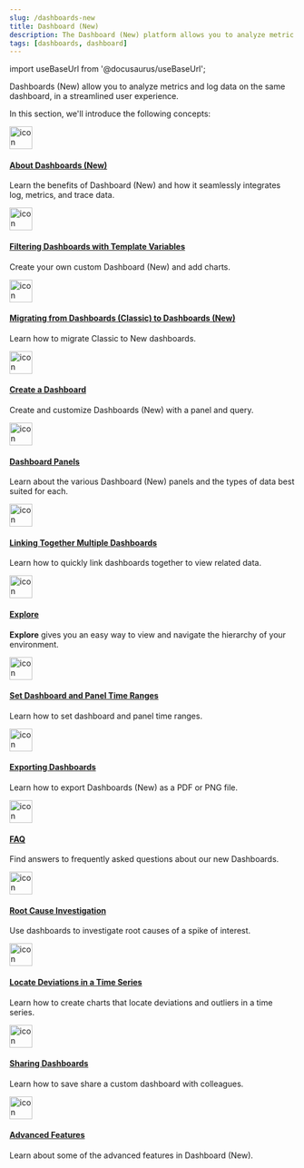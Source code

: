 ```yaml
---
slug: /dashboards-new
title: Dashboard (New)
description: The Dashboard (New) platform allows you to analyze metric and log data on the same dashboard, in a streamlined user experience.
tags: [dashboards, dashboard]
---
```


import useBaseUrl from '@docusaurus/useBaseUrl';

Dashboards (New) allow you to analyze metrics and log data on the same dashboard, in a streamlined user experience.

In this section, we'll introduce the following concepts:

<div className="box-wrapper" markdown="1">
<div className="box smallbox1 card">
  <div className="container">
  <a href="/docs/dashboards-new/about"><img src={useBaseUrl('img/icons/dashboards.png')} alt="icon" width="40"/><h4>About Dashboards (New)</h4></a>
  <p>Learn the benefits of Dashboard (New) and how it seamlessly integrates log, metrics, and trace data.</p>
  </div>
</div>
<div className="box smallbox2 card">
  <div className="container">
  <a href="/docs/dashboards-new/filter-template-variables/"><img src={useBaseUrl('img/icons/dashboards.png')} alt="icon" width="40"/><h4>Filtering Dashboards with Template Variables</h4></a>
  <p>Create your own custom Dashboard (New) and add charts.</p>
  </div>
</div>
<div className="box smallbox3 card">
  <div className="container">
  <a href="/docs/dashboards-new/dashboards-migration/"><img src={useBaseUrl('img/icons/dashboards.png')} alt="icon" width="40"/><h4>Migrating from Dashboards (Classic) to Dashboards (New)</h4></a>
  <p>Learn how to migrate Classic to New dashboards.</p>
  </div>
</div>
<div className="box smallbox4 card">
  <div className="container">
  <a href="/docs/dashboards-new/create-dashboard-new"><img src={useBaseUrl('img/icons/dashboards.png')} alt="icon" width="40"/><h4>Create a Dashboard</h4></a>
  <p>Create and customize Dashboards (New) with a panel and query.</p>
  </div>
</div>
<div className="box smallbox5 card">
  <div className="container">
  <a href="/docs/dashboards-new/panels"><img src={useBaseUrl('img/icons/dashboards.png')} alt="icon" width="40"/><h4>Dashboard Panels</h4></a>
  <p>Learn about the various Dashboard (New) panels and the types of data best suited for each.</p>
  </div>
</div>
<div className="box smallbox6 card">
  <div className="container">
  <a href="/docs/dashboards-new/link-dashboards/"><img src={useBaseUrl('img/icons/dashboards.png')} alt="icon" width="40"/><h4>Linking Together Multiple Dashboards</h4></a>
  <p>Learn how to quickly link dashboards together to view related data.</p>
  </div>
</div>
<div className="box smallbox7 card">
  <div className="container">
  <a href="/docs/dashboards-new/explore-view/"><img src={useBaseUrl('img/icons/dashboards.png')} alt="icon" width="40"/><h4>Explore</h4></a>
  <p><strong>Explore</strong> gives you an easy way to view and navigate the hierarchy of your environment.</p>
  </div>
</div>
<div className="box smallbox8 card">
  <div className="container">
  <a href="/docs/dashboards-new/set-custom-time-ranges/"><img src={useBaseUrl('img/icons/dashboards.png')} alt="icon" width="40"/><h4>Set Dashboard and Panel Time Ranges</h4></a>
  <p>Learn how to set dashboard and panel time ranges.</p>
  </div>
</div>
<div className="box smallbox9 card">
  <div className="container">
  <a href="/docs/dashboards-new/export-dashboard-new/"><img src={useBaseUrl('img/icons/dashboards.png')} alt="icon" width="40"/><h4>Exporting Dashboards</h4></a>
  <p>Learn how to export Dashboards (New) as a PDF or PNG file.</p>
  </div>
</div>
<div className="box smallbox10 card">
  <div className="container">
  <a href="/docs/dashboards-new/faq/"><img src={useBaseUrl('img/icons/dashboards.png')} alt="icon" width="40"/><h4>FAQ</h4></a>
  <p>Find answers to frequently asked questions about our new Dashboards.</p>
  </div>
</div>
<div className="box smallbox11 card">
  <div className="container">
  <a href="/docs/dashboards-new/drill-down-to-discover-root-causes"><img src={useBaseUrl('img/icons/dashboards.png')} alt="icon" width="40"/><h4>Root Cause Investigation</h4></a>
  <p>Use dashboards to investigate root causes of a spike of interest.</p>
  </div>
</div>
<div className="box smallbox12 card">
  <div className="container">
  <a href="/docs/dashboards-new/locate-deviations-time-series"><img src={useBaseUrl('img/icons/dashboards.png')} alt="icon" width="40"/><h4>Locate Deviations in a Time Series</h4></a>
  <p>Learn how to create charts that locate deviations and outliers in a time series.</p>
  </div>
</div>
<div className="box smallbox13 card">
  <div className="container">
  <a href="/docs/dashboards-new/share-dashboard-new/"><img src={useBaseUrl('img/icons/dashboards.png')} alt="icon" width="40"/><h4>Sharing Dashboards</h4></a>
  <p>Learn how to save share a custom dashboard with colleagues.</p>
  </div>
</div>
<div className="box smallbox14 card">
  <div className="container">
  <a href="/docs/dashboards-new/advanced/"><img src={useBaseUrl('img/icons/dashboards.png')} alt="icon" width="40"/><h4>Advanced Features</h4></a>
  <p>Learn about some of the advanced features in Dashboard (New).</p>
  </div>
</div>
</div>
